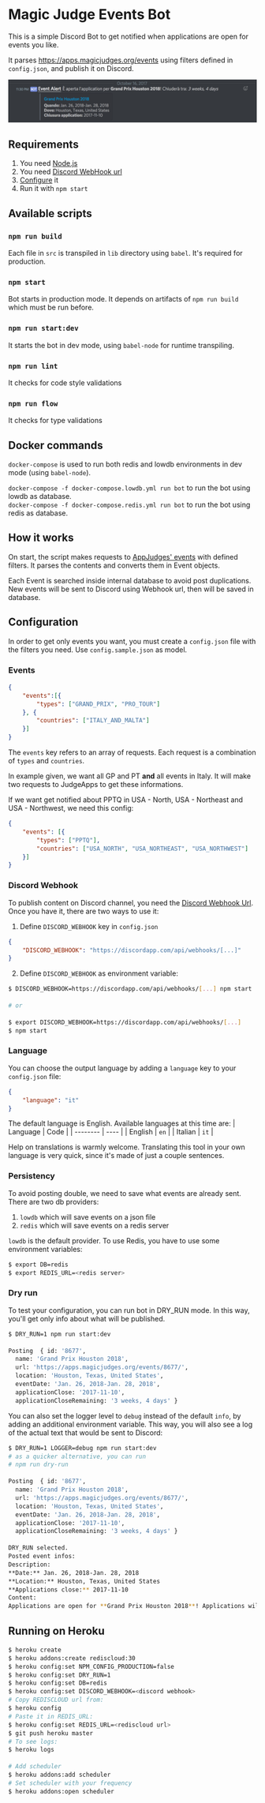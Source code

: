 # Magic Judge Events Bot

This is a simple Discord Bot to get notified when applications are open for events you like.

It parses https://apps.magicjudges.org/events using filters defined in `config.json`, and publish it on Discord.

![Italian Discord Server](./resources/screenshot.png)


## Requirements
1. You need [Node.js](https://nodejs.org)
1. You need [Discord WebHook url](https://support.discordapp.com/hc/en-us/articles/228383668-Intro-to-Webhooks)
1. [Configure](#configuration) it
1. Run it with `npm start`


## Available scripts
### `npm run build`
Each file in `src` is transpiled in `lib` directory using `babel`. It's required for production.

### `npm start`
Bot starts in production mode. It depends on artifacts of `npm run build` which must be run before.

### `npm run start:dev`
It starts the bot in dev mode, using `babel-node` for runtime transpiling.

### `npm run lint`
It checks for code style validations

### `npm run flow`
It checks for type validations


## Docker commands
`docker-compose` is used to run both redis and lowdb environments in dev mode (using `babel-node`).

`docker-compose -f docker-compose.lowdb.yml run bot` to run the bot using lowdb as database.<br />
`docker-compose -f docker-compose.redis.yml run bot` to run the bot using redis as database.

## How it works

On start, the script makes requests to [AppJudges' events](https://apps.magicjudges.org/events) with defined filters. It parses the contents and converts them in Event objects.

Each Event is searched inside internal database to avoid post duplications. New events will be sent to Discord using Webhook url, then will be saved in database.

## Configuration

In order to get only events you want, you must create a `config.json` file with the filters you need. Use `config.sample.json` as model.

### Events
```json
{
    "events":[{
        "types": ["GRAND_PRIX", "PRO_TOUR"]
    }, {
        "countries": ["ITALY_AND_MALTA"]
    }]
}
```

The `events` key refers to an array of requests. Each request is a combination of `types` and `countries`.

In example given, we want all GP and PT **and** all events in Italy. It will make two requests to JudgeApps to get these informations.

If we want get notified about PPTQ in USA - North, USA - Northeast and USA - Northwest, we need this config:

```json
{
    "events": [{
        "types": ["PPTQ"],
        "countries": ["USA_NORTH", "USA_NORTHEAST", "USA_NORTHWEST"]
    }]
}
```

### Discord Webhook

To publish content on Discord channel, you need the [Discord Webhook Url](https://support.discordapp.com/hc/en-us/articles/228383668-Intro-to-Webhooks). Once you have it, there are two ways to use it:
1. Define `DISCORD_WEBHOOK` key in `config.json`
```json
{
    "DISCORD_WEBHOOK": "https://discordapp.com/api/webhooks/[...]"
}
```
2. Define `DISCORD_WEBHOOK` as environment variable:
```sh
$ DISCORD_WEBHOOK=https://discordapp.com/api/webhooks/[...] npm start

# or

$ export DISCORD_WEBHOOK=https://discordapp.com/api/webhooks/[...]
$ npm start
```

### Language
You can choose the output language by adding a `language` key to your `config.json` file:
```json
{
    "language": "it"
}
```

The default language is English. Available languages at this time are:
| Language | Code |
| -------- | ---- |
| English | `en` |
| Italian | `it` |

Help on translations is warmly welcome. Translating this tool in your own language is very quick, since it's made of just a couple sentences.

### Persistency
To avoid posting double, we need to save what events are already sent.
There are two db providers:
1. `lowdb` which will save events on a json file
2. `redis` which will save events on a redis server

`lowdb` is the default provider. To use Redis, you have to use some environment variables:

```bash
$ export DB=redis
$ export REDIS_URL=<redis server>
```

### Dry run

To test your configuration, you can run bot in DRY_RUN mode. In this way, you'll get only info about what will be published.

```sh
$ DRY_RUN=1 npm run start:dev

Posting  { id: '8677',
  name: 'Grand Prix Houston 2018',
  url: 'https://apps.magicjudges.org/events/8677/',
  location: 'Houston, Texas, United States',
  eventDate: 'Jan. 26, 2018-Jan. 28, 2018',
  applicationClose: '2017-11-10',
  applicationCloseRemaining: '3 weeks, 4 days' }
```

You can also set the logger level to `debug` instead of the default `info`, by adding an additional environment variable. This way, you will also see a log of the actual text that would be sent to Discord:
```sh
$ DRY_RUN=1 LOGGER=debug npm run start:dev
# as a quicker alternative, you can run
# npm run dry-run

Posting  { id: '8677',
  name: 'Grand Prix Houston 2018',
  url: 'https://apps.magicjudges.org/events/8677/',
  location: 'Houston, Texas, United States',
  eventDate: 'Jan. 26, 2018-Jan. 28, 2018',
  applicationClose: '2017-11-10',
  applicationCloseRemaining: '3 weeks, 4 days' }

DRY_RUN selected.
Posted event infos:
Description:
**Date:** Jan. 26, 2018-Jan. 28, 2018
**Location:** Houston, Texas, United States
**Applications close:** 2017-11-10
Content:
Applications are open for **Grand Prix Houston 2018**! Applications will close in: *3 weeks, 4 days*
```

## Running on Heroku

```bash
$ heroku create
$ heroku addons:create rediscloud:30
$ heroku config:set NPM_CONFIG_PRODUCTION=false
$ heroku config:set DRY_RUN=1
$ heroku config:set DB=redis
$ heroku config:set DISCORD_WEBHOOK=<discord webhook>
# Copy REDISCLOUD url from:
$ heroku config
# Paste it in REDIS_URL:
$ heroku config:set REDIS_URL=<rediscloud url>
$ git push heroku master
# To see logs:
$ heroku logs

# Add scheduler
$ heroku addons:add scheduler
# Set scheduler with your frequency
$ heroku addons:open scheduler
```
